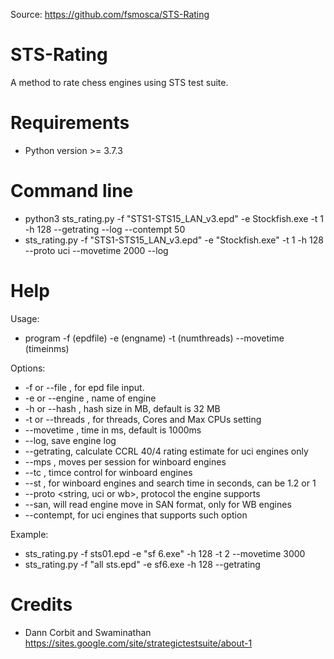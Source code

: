 Source: https://github.com/fsmosca/STS-Rating


# STS-Rating
A method to rate chess engines using STS test suite.


# Requirements
* Python version >= 3.7.3


# Command line
* python3 sts_rating.py -f "STS1-STS15_LAN_v3.epd" -e Stockfish.exe -t 1 -h 128 --getrating --log --contempt 50
* sts_rating.py -f "STS1-STS15_LAN_v3.epd" -e "Stockfish.exe" -t 1 -h 128 --proto uci --movetime 2000 --log


# Help
Usage:
* program -f (epdfile) -e (engname) -t (numthreads) --movetime (timeinms)

Options:
* -f or --file <string value>, for epd file input.
* -e or --engine <string value>, name of engine
* -h or --hash <integer value>, hash size in MB, default is 32 MB
* -t or --threads <integer value>, for threads, Cores and Max CPUs setting
* --movetime <integer value>, time in ms, default is 1000ms
* --log, save engine log
* --getrating, calculate CCRL 40/4 rating estimate for uci engines only
* --mps <integer value>, moves per session for winboard engines
* --tc <integer value in minutes or mm:ss>, timce control for winboard engines
* --st <integer or float value>, for winboard engines and search time in seconds, can be 1.2 or 1
* --proto <string, uci or wb>, protocol the engine supports
* --san, will read engine move in SAN format, only for WB engines
* --contempt, for uci engines that supports such option

Example:
* sts_rating.py -f sts01.epd -e "sf 6.exe" -h 128 -t 2 --movetime 3000
* sts_rating.py -f "all sts.epd" -e sf6.exe -h 128 --getrating

  
# Credits
* Dann Corbit and Swaminathan  
https://sites.google.com/site/strategictestsuite/about-1
